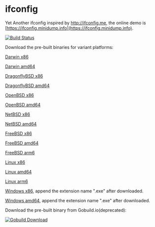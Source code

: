 ifconfig
========

Yet Another ifconfig inspired by http://ifconfig.me, the online demo is  [https://ifconfig.minidump.info](https://ifconfig.minidump.info).

[![Build Status](https://secure.travis-ci.org/missdeer/ifconfig.png)](https://travis-ci.org/missdeer/ifconfig)

Download the pre-built binaries for variant platforms:

[Darwin x86](https://github.com/missdeer/ifconfig/raw/prebuilt/ifconfig-darwin-386)

[Darwin amd64](https://github.com/missdeer/ifconfig/raw/prebuilt/ifconfig-darwin-amd64)

[DragonflyBSD x86](https://github.com/missdeer/ifconfig/raw/prebuilt/ifconfig-dragonfly-386)

[DragonflyBSD amd64](https://github.com/missdeer/ifconfig/raw/prebuilt/ifconfig-dragonfly-amd64)

[OpenBSD x86](https://github.com/missdeer/ifconfig/raw/prebuilt/ifconfig-openbsd-386)

[OpenBSD amd64](https://github.com/missdeer/ifconfig/raw/prebuilt/ifconfig-openbsd-amd64)

[NetBSD x86](https://github.com/missdeer/ifconfig/raw/prebuilt/ifconfig-netbsd-386)

[NetBSD amd64](https://github.com/missdeer/ifconfig/raw/prebuilt/ifconfig-netbsd-amd64)

[FreeBSD x86](https://github.com/missdeer/ifconfig/raw/prebuilt/ifconfig-freebsd-386)

[FreeBSD amd64](https://github.com/missdeer/ifconfig/raw/prebuilt/ifconfig-freebsd-amd64)

[FreeBSD arm6](https://github.com/missdeer/ifconfig/raw/prebuilt/ifconfig-freebsd-arm)

[Linux x86](https://github.com/missdeer/ifconfig/raw/prebuilt/ifconfig-linux-386)

[Linux amd64](https://github.com/missdeer/ifconfig/raw/prebuilt/ifconfig-linux-amd64)

[Linux arm6](https://github.com/missdeer/ifconfig/raw/prebuilt/ifconfig-linux-arm)

[Windows x86](https://github.com/missdeer/ifconfig/raw/prebuilt/ifconfig-windows-386), append the extension name ".exe" after downloaded.

[Windows amd64](https://github.com/missdeer/ifconfig/raw/prebuilt/ifconfig-windows-amd64), append the extension name ".exe" after downloaded.

Download the pre-built binary from Gobuild.io(deprecated):

[![Gobuild Download](http://gobuild.io/badge/github.com/missdeer/ifconfig/download.png)](http://gobuild.io/github.com/missdeer/ifconfig)
